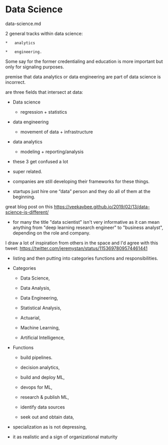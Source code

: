 # Data Science 

data-science.md

2 general tracks within data science: 

    *   analytics 
    
    *   engineering. 
    
Some say for the former credentialing and  education is more important but only for signaling purposes.


premise that data analytics or data engineering are part of data science is incorrect. 

are three fields that intersect at data:

*   Data science

    *   regression + statistics

*   data engineering

    *   movement of data + infrastructure

*   data analytics 

    *   modeling + reporting/analysis

*   these 3 get confused a lot

*   super related. 



*   companies are still developing their frameworks for these things. 

*   startups just hire one “data” person and they do all of them at the beginning. 


great blog post on this https://veekaybee.github.io/2019/02/13/data-science-is-different/




*   for many the title "data scientist" isn't very informative as it can mean anything from 
"deep learning research engineer" to "business analyst", depending on the role and company. 

I draw a lot of inspiration from others in the space and I'd agree with this tweet: 
https://twitter.com/jeremystan/status/1153697809574461441


*   listing and then putting into categories functions and responsibilities.

*   Categories 

    *   Data Science, 
    
    *   Data Analysis, 
    
    *   Data Engineering, 
    
    *   Statistical Analysis, 
    
    *   Actuarial, 
    
    *   Machine Learning, 
    
    *   Artificial Intelligence,

*   Functions 

    *   build pipelines. 
    
    *   decision analytics, 
    
    *   build and deploy ML, 
    
    *   devops for ML, 
    
    *   research & publish ML, 
    
    *   identify data sources 
    
    *   seek out and obtain data,


*   specialization as is not depressing, 

*   it as realistic and a sign of organizational maturity
